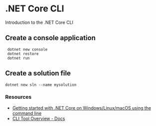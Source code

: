 # .NET Core CLI

Introduction to the .NET Core CLI

## Create a console application

```console
 dotnet new console
 dotnet restore
 dotnet run
```

## Create a solution file

```console
dotnet new sln --name mysolution
```

### Resources

- [Getting started with .NET Core on Windows/Linux/macOS using the command line](https://docs.microsoft.com/dotnet/core/tutorials/using-with-xplat-cli?WT.mc_id=workshop-github-shboyer)
- [CLI Tool Overview - Docs](https://docs.microsoft.com/dotnet/core/tools/?tabs=netcore2x&WT.mc_id=workshop-github-shboyer)
